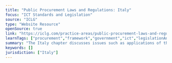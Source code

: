 ```yaml
---
title: "Public Procurement Laws and Regulations: Italy"
focus: "ICT Standards and Legislation"
source: "ICLG"
type: "Website Resource"
openSource: true
link: "https://iclg.com/practice-areas/public-procurement-laws-and-regulations/italy"
learnTags: ["procurement","framework","government","ict","legislationAndLaw","regulation","rights"]
summary: "The Italy chapter discusses issues such as applications of the laws to entities and contracts, award procedures, and exclusions and exemptions."
keywords: []
jurisdiction: ["Italy"]
---
```

